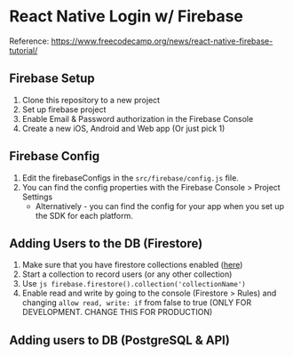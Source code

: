 # React Native Login w/ Firebase

Reference: https://www.freecodecamp.org/news/react-native-firebase-tutorial/

## Firebase Setup
1. Clone this repository to a new project
2. Set up firebase project
3. Enable Email & Password authorization in the Firebase Console
4. Create a new iOS, Android and Web app (Or just pick 1)

## Firebase Config
1. Edit the firebaseConfigs in the ```src/firebase/config.js``` file.
2. You can find the config properties with the Firebase Console > Project Settings
    - Alternatively - you can find the config for your app when you set up the SDK for each platform.

## Adding Users to the DB (Firestore)
1. Make sure that you have firestore collections enabled ([here](https://console.cloud.google.com/firestore))
2. Start a collection to record users (or any other collection)
3. Use ```js firebase.firestore().collection('collectionName')``` 
4. Enable read and write by going to the console (Firestore > Rules) and changing ```allow read, write: if``` from false to true (ONLY FOR DEVELOPMENT. CHANGE THIS FOR PRODUCTION)

## Adding users to DB (PostgreSQL & API)
